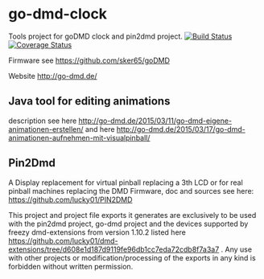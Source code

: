 # go-dmd-clock

Tools project for goDMD clock and pin2dmd project. [![Build Status](https://jenkins.rinke-solutions.de/buildStatus/icon?job=go-dmd-clock-editor-linux-v2)](https://jenkins.rinke-solutions.de/job/go-dmd-clock-editor-linux-v2/)  [![Coverage Status](https://coveralls.io/repos/github/sker65/go-dmd-clock/badge.svg?branch=master)](https://coveralls.io/github/sker65/go-dmd-clock?branch=master)

Firmware see https://github.com/sker65/goDMD

Website http://go-dmd.de/

## Java tool for editing animations

description see here http://go-dmd.de/2015/03/11/go-dmd-eigene-animationen-erstellen/
and here http://go-dmd.de/2015/03/17/go-dmd-animationen-aufnehmen-mit-visualpinball/

## Pin2Dmd

A Display replacement for virtual pinball replacing a 3th LCD or for real pinball machines replacing the DMD
Firmware, doc and sources see here: https://github.com/lucky01/PIN2DMD

This project and project file exports it generates are exclusively to be used with the pin2dmd project, go-dmd project
and the devices supported by freezy dmd-extensions from version 1.10.2 listed here https://github.com/lucky01/dmd-extensions/tree/d608e1d187d9119fe96db1cc7eda72cdb8f7a3a7 .
Any use with other projects or modification/processing of the exports in any kind is forbidden without written permission.



